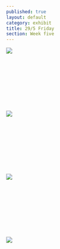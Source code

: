 ```yaml
---
published: true
layout: default
category: exhibit
title: 29/5 Friday
section: Week five
---
```


<img src="https://i.imgur.com/JLGHH5Cl.png">
<br><br>
<br><br>
<br><br>
<br><br>
<br><br>
<img src="https://i.imgur.com/Capx6yFl.jpg">
<br><br>
<br><br>
<br><br>
<br><br>
<br><br>
<img src="https://i.imgur.com/vhBEf0El.jpg">
<br><br>
<br><br>
<br><br>
<br><br>
<br><br>
<img src="https://i.imgur.com/MtCV2BEl.jpg">
